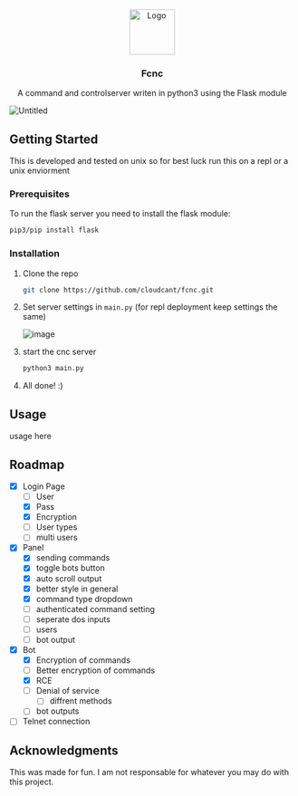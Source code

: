 <a name="readme-top"></a>
<br />
<div align="center">
  <a href="https://github.com/cloudcant/pyCNC/">
    <img src="https://user-images.githubusercontent.com/66269103/220436048-cf5c617b-3f09-40f7-bc10-dd055e60b520.png" alt="Logo" width="80" height="80">
  </a>
  <h3 align="center">Fcnc</h3>

  <p align="center">
    A command and controlserver writen in python3 using the Flask module
    <br />
  </p>
</div>

![Untitled](https://user-images.githubusercontent.com/66269103/220392562-8495df9e-6733-4484-9be5-db88552879c3.png)


## Getting Started

This is developed and tested on unix so for best luck run this on a repl or a unix enviorment

### Prerequisites

To run the flask server you need to install the flask module: 
  ```sh
  pip3/pip install flask
  ```

### Installation


1. Clone the repo
   ```sh
   git clone https://github.com/cloudcant/fcnc.git
   ```
2. Set server settings in ```main.py``` (for repl deployment keep settings the same)

    ![image](https://user-images.githubusercontent.com/66269103/220188881-6eec179c-4ee9-4041-9679-30da36a05abd.png)

4. start the cnc server
   ```sh
   python3 main.py 
   ```
5. All done! :)

## Usage

usage here


<!-- ROADMAP -->
## Roadmap

- [X] Login Page
  - [ ] User
  - [X] Pass
  - [X] Encryption
  - [ ] User types
  - [ ] multi users
  
- [x] Panel
  - [X] sending commands
  - [X] toggle bots button
  - [X] auto scroll output
  - [X] better style in general
  - [X] command type dropdown
  - [ ] authenticated command setting
  - [ ] seperate dos inputs
  - [ ] users
  - [ ] bot output 
  
- [X] Bot
  - [X] Encryption of commands
  - [ ] Better encryption of commands
  - [X] RCE
  - [ ] Denial of service
    - [ ] diffrent methods
  - [ ] bot outputs
  
- [ ] Telnet connection

## Acknowledgments

This was made for fun. I am not responsable for whatever you may do with this project.

